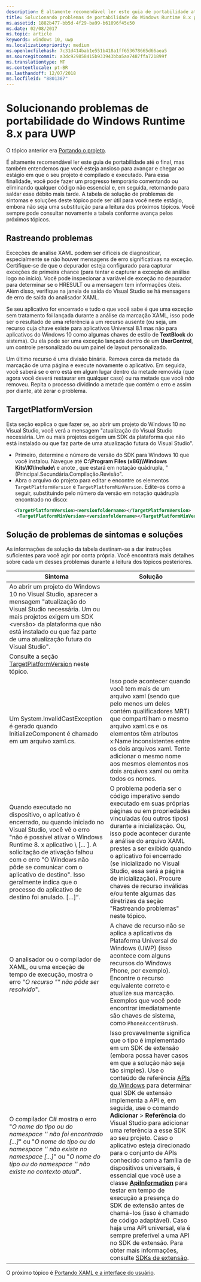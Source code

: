 ```yaml
---
description: É altamente recomendável ler este guia de portabilidade até o final, mas também entendemos que você esteja ansioso para avançar e chegar ao estágio em que o seu projeto é compilado e executado.
title: Solucionando problemas de portabilidade do Windows Runtime 8.x para UWP
ms.assetid: 1882b477-bb5d-4f29-ba99-b61096f45e50
ms.date: 02/08/2017
ms.topic: article
keywords: windows 10, uwp
ms.localizationpriority: medium
ms.openlocfilehash: 7c31d414bab1e551b418a1ff653678665d66aea5
ms.sourcegitcommit: a3dc929858415b933943bba5aa7487ffa721899f
ms.translationtype: MT
ms.contentlocale: pt-BR
ms.lasthandoff: 12/07/2018
ms.locfileid: "8801387"
---
```

# <a name="troubleshooting-porting-windows-runtime-8x-to-uwp"></a>Solucionando problemas de portabilidade do Windows Runtime 8.x para UWP


O tópico anterior era [Portando o projeto](w8x-to-uwp-porting-to-a-uwp-project.md).

É altamente recomendável ler este guia de portabilidade até o final, mas também entendemos que você esteja ansioso para avançar e chegar ao estágio em que o seu projeto é compilado e executado. Para essa finalidade, você pode fazer um progresso temporário comentando ou eliminando qualquer código não essencial e, em seguida, retornando para saldar esse débito mais tarde. A tabela de solução de problemas de sintomas e soluções deste tópico pode ser útil para você neste estágio, embora não seja uma substituição para a leitura dos próximos tópicos. Você sempre pode consultar novamente a tabela conforme avança pelos próximos tópicos.

## <a name="tracking-down-issues"></a>Rastreando problemas

Exceções de análise XAML podem ser difíceis de diagnosticar, especialmente se não houver mensagens de erro significativas na exceção. Certifique-se de que o depurador esteja configurado para capturar exceções de primeira chance (para tentar e capturar a exceção de análise logo no início). Você pode inspecionar a variável de exceção no depurador para determinar se o HRESULT ou a mensagem tem informações úteis. Além disso, verifique na janela de saída do Visual Studio se há mensagens de erro de saída do analisador XAML.

Se seu aplicativo for encerrado e tudo o que você sabe é que uma exceção sem tratamento foi lançada durante a análise da marcação XAML, isso pode ser o resultado de uma referência a um recurso ausente (ou seja, um recurso cuja chave existe para aplicativos Universal 8.1 mas não para aplicativos do Windows 10 como algumas chaves de estilo de **TextBlock** do sistema). Ou ela pode ser uma exceção lançada dentro de um **UserControl**, um controle personalizado ou um painel de layout personalizado.

Um último recurso é uma divisão binária. Remova cerca da metade da marcação de uma página e execute novamente o aplicativo. Em seguida, você saberá se o erro está em algum lugar dentro da metade removida (que agora você deverá restaurar em qualquer caso) ou na metade que você *não* removeu. Repita o processo dividindo a metade que contém o erro e assim por diante, até zerar o problema.

## <a name="targetplatformversion"></a>TargetPlatformVersion

Esta seção explica o que fazer se, ao abrir um projeto do Windows 10 no Visual Studio, você verá a mensagem "atualização do Visual Studio necessária. Um ou mais projetos exigem um SDK <version> da plataforma que não está instalado ou que faz parte de uma atualização futura do Visual Studio".

-   Primeiro, determine o número de versão do SDK para Windows 10 que você instalou. Navegue até **C:\\Program Files (x86)\\Windows Kits\\10\\Include\\<versionfoldername>** e anote *<versionfoldername>*, que estará em notação quádrupla, "(Principal.Secundária.Compilação.Revisão".
-   Abra o arquivo do projeto para editar e encontre os elementos `TargetPlatformVersion` e `TargetPlatformMinVersion`. Edite-os como a seguir, substituindo *<versionfoldername>* pelo número da versão em notação quádrupla encontrado no disco:

```xml
   <TargetPlatformVersion><versionfoldername></TargetPlatformVersion>
    <TargetPlatformMinVersion><versionfoldername></TargetPlatformMinVersion>
```

## <a name="troubleshooting-symptoms-and-remedies"></a>Solução de problemas de sintomas e soluções

As informações de solução da tabela destinam-se a dar instruções suficientes para você agir por conta própria. Você encontrará mais detalhes sobre cada um desses problemas durante a leitura dos tópicos posteriores.

| Sintoma | Solução |
|---------|--------|
| Ao abrir um projeto do Windows 10 no Visual Studio, aparecer a mensagem "atualização do Visual Studio necessária. Um ou mais projetos exigem um SDK &lt;versão&gt; da plataforma que não está instalado ou que faz parte de uma atualização futura do Visual Studio".
 | Consulte a seção [TargetPlatformVersion](#targetplatformversion) neste tópico. |
| Um System.InvalidCastException é gerado quando InitializeComponent é chamado em um arquivo xaml.cs.| Isso pode acontecer quando você tem mais de um arquivo xaml (sendo que pelo menos um deles contém qualificadores MRT) que compartilham o mesmo arquivo xaml.cs e os elementos têm atributos x:Name inconsistentes entre os dois arquivos xaml. Tente adicionar o mesmo nome aos mesmos elementos nos dois arquivos xaml ou omita todos os nomes. |
| Quando executado no dispositivo, o aplicativo é encerrado, ou quando iniciado no Visual Studio, você vê o erro "não é possível ativar o Windows Runtime 8. x aplicativo \ [... \]. A solicitação de ativação falhou com o erro "O Windows não pôde se comunicar com o aplicativo de destino". Isso geralmente indica que o processo do aplicativo de destino foi anulado. \[…\]”. | O problema poderia ser o código imperativo sendo executado em suas próprias páginas ou em propriedades vinculadas (ou outros tipos) durante a inicialização. Ou, isso pode acontecer durante a análise do arquivo XAML prestes a ser exibido quando o aplicativo foi encerrado (se inicializado no Visual Studio, essa será a página de inicialização). Procure chaves de recurso inválidas e/ou tente algumas das diretrizes da seção "Rastreando problemas" neste tópico.|
| O analisador ou o compilador de XAML, ou uma exceção de tempo de execução, mostra o erro "*O recurso "<resourcekey>" não pôde ser resolvido*". | A chave de recurso não se aplica a aplicativos da Plataforma Universal do Windows (UWP) (isso acontece com alguns recursos do Windows Phone, por exemplo). Encontre o recurso equivalente correto e atualize sua marcação. Exemplos que você pode encontrar imediatamente são chaves de sistema, como `PhoneAccentBrush`. |
| O compilador C# mostra o erro "*O nome do tipo ou do namespace '<name>' não foi encontrado \[...\]*" ou "*O nome do tipo ou do namespace '<name>' não existe no namespace \[...\]*" ou "*O nome do tipo ou do namespace '<name>' não existe no contexto atual*". | Isso provavelmente significa que o tipo é implementado em um SDK de extensão (embora possa haver casos em que a solução não seja tão simples). Use o conteúdo de referência [APIs do Windows](https://msdn.microsoft.com/library/windows/apps/bg124285) para determinar qual SDK de extensão implementa a API e, em seguida, use o comando **Adicionar** > **Referência** do Visual Studio para adicionar uma referência a esse SDK ao seu projeto. Caso o aplicativo esteja direcionado para o conjunto de APIs conhecido como a família de dispositivos universais, é essencial que você use a classe [**ApiInformation**](https://msdn.microsoft.com/library/windows/apps/dn949001) para testar em tempo de execução a presença do SDK de extensão antes de chamá-los (isso é chamado de código adaptável). Caso haja uma API universal, ela é sempre preferível a uma API no SDK de extensão. Para obter mais informações, consulte [SDKs de extensão](w8x-to-uwp-porting-to-a-uwp-project.md). |

O próximo tópico é [Portando XAML e a interface do usuário](w8x-to-uwp-porting-xaml-and-ui.md).

